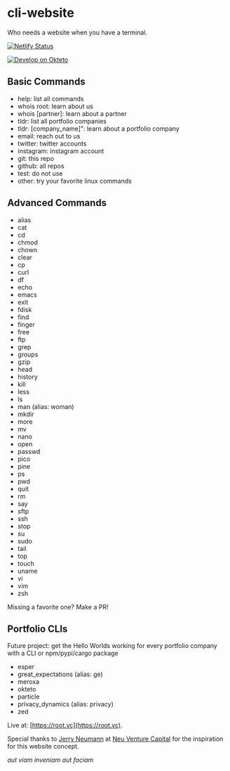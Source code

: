 # cli-website
Who needs a website when you have a terminal.

[![Netlify Status](https://api.netlify.com/api/v1/badges/f3bfb854-9bc6-40a7-8d4c-2cccd3850764/deploy-status)](https://app.netlify.com/sites/rootvc-cli-website/deploys)

[![Develop on Okteto](https://okteto.com/develop-okteto.svg)](https://cloud.okteto.com/deploy)

## Basic Commands
  - help: list all commands
  - whois root: learn about us
  - whois [partner]: learn about a partner
  - tldr: list all portfolio companies
  - tldr: [company_name]": learn about a portfolio company
  - email: reach out to us
  - twitter: twitter accounts
  - instagram: instagram account
  - git: this repo
  - github: all repos
  - test: do not use
  - other: try your favorite linux commands

## Advanced Commands
 - alias
 - cat
 - cd
 - chmod
 - chown
 - clear
 - cp
 - curl
 - df
 - echo
 - emacs
 - exit
 - fdisk
 - find
 - finger
 - free
 - ftp
 - grep
 - groups
 - gzip
 - head
 - history
 - kill
 - less
 - ls
 - man (alias: woman)
 - mkdir
 - more
 - mv
 - nano
 - open
 - passwd
 - pico
 - pine
 - ps
 - pwd
 - quit
 - rm
 - say
 - sftp
 - ssh
 - stop
 - su
 - sudo
 - tail
 - top
 - touch
 - uname
 - vi
 - vim
 - zsh

Missing a favorite one? Make a PR!

## Portfolio CLIs
Future project: get the Hello Worlds working for every portfolio company with a CLI or npm/pypi/cargo package
 - esper
 - great_expectations (alias: ge)
 - meroxa
 - okteto
 - particle
 - privacy_dynamics (alias: privacy)
 - zed

Live at: [https://root.vc](https://root.vc).

Special thanks to [Jerry Neumann](https://www.linkedin.com/in/jerryneumann/) at [Neu Venture Capital](https://neuvc.com/) for the inspiration for this website concept.

_aut viam inveniam aut faciam_
